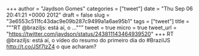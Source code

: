 
+++
author = "Jaydson Gomes"
categories = ["tweet"]
date = "Thu Sep 06 20:41:21 +0000 2012"
draft = false
slug = "3e6553c511fc43dac9e09b287c9499a1a6ae95b1"
tags = ["tweet"]
title = """RT @braziljs: está aí, o ..."""
tweet = true
micro = true
tweet_url = "https://twitter.com/jaydson/status/243811143464939520"
+++
RT @braziljs: está aí, o vídeo do resumo do primeiro dia do #BrazilJS http://t.co/JSf7lzZ4 o que acharam?
